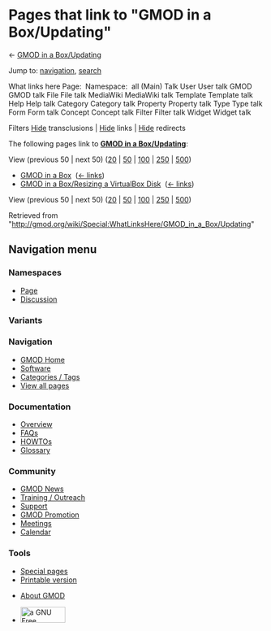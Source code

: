 <div id="mw-page-base" class="noprint">

</div>

<div id="mw-head-base" class="noprint">

</div>

<div id="content" class="mw-body" role="main">

<span id="top"></span>

<div id="mw-js-message" style="display:none;">

</div>



# <span dir="auto">Pages that link to "GMOD in a Box/Updating"</span>

<div id="bodyContent">

<div id="contentSub">

← [GMOD in a
Box/Updating](/wiki/GMOD_in_a_Box/Updating "GMOD in a Box/Updating")

</div>

<div id="jump-to-nav" class="mw-jump">

Jump to: [navigation](#mw-navigation), [search](#p-search)

</div>

<div id="mw-content-text">

What links here Page:  Namespace:  all (Main) Talk User User talk GMOD
GMOD talk File File talk MediaWiki MediaWiki talk Template Template talk
Help Help talk Category Category talk Property Property talk Type Type
talk Form Form talk Concept Concept talk Filter Filter talk Widget
Widget talk

Filters
[Hide](/mediawiki/index.php?title=Special:WhatLinksHere/GMOD_in_a_Box/Updating&hidetrans=1 "Special:WhatLinksHere/GMOD in a Box/Updating")
transclusions \|
[Hide](/mediawiki/index.php?title=Special:WhatLinksHere/GMOD_in_a_Box/Updating&hidelinks=1 "Special:WhatLinksHere/GMOD in a Box/Updating")
links \|
[Hide](/mediawiki/index.php?title=Special:WhatLinksHere/GMOD_in_a_Box/Updating&hideredirs=1 "Special:WhatLinksHere/GMOD in a Box/Updating")
redirects

The following pages link to **[GMOD in a
Box/Updating](/wiki/GMOD_in_a_Box/Updating "GMOD in a Box/Updating")**:

View (previous 50 \| next 50)
([20](/mediawiki/index.php?title=Special:WhatLinksHere/GMOD_in_a_Box/Updating&limit=20 "Special:WhatLinksHere/GMOD in a Box/Updating")
\|
[50](/mediawiki/index.php?title=Special:WhatLinksHere/GMOD_in_a_Box/Updating&limit=50 "Special:WhatLinksHere/GMOD in a Box/Updating")
\|
[100](/mediawiki/index.php?title=Special:WhatLinksHere/GMOD_in_a_Box/Updating&limit=100 "Special:WhatLinksHere/GMOD in a Box/Updating")
\|
[250](/mediawiki/index.php?title=Special:WhatLinksHere/GMOD_in_a_Box/Updating&limit=250 "Special:WhatLinksHere/GMOD in a Box/Updating")
\|
[500](/mediawiki/index.php?title=Special:WhatLinksHere/GMOD_in_a_Box/Updating&limit=500 "Special:WhatLinksHere/GMOD in a Box/Updating"))

- [GMOD in a Box](/wiki/GMOD_in_a_Box "GMOD in a Box") ‎
  <span class="mw-whatlinkshere-tools">([←
  links](/mediawiki/index.php?title=Special:WhatLinksHere&target=GMOD+in+a+Box "Special:WhatLinksHere"))</span>
- [GMOD in a Box/Resizing a VirtualBox
  Disk](/wiki/GMOD_in_a_Box/Resizing_a_VirtualBox_Disk "GMOD in a Box/Resizing a VirtualBox Disk")
  ‎ <span class="mw-whatlinkshere-tools">([←
  links](/mediawiki/index.php?title=Special:WhatLinksHere&target=GMOD+in+a+Box%2FResizing+a+VirtualBox+Disk "Special:WhatLinksHere"))</span>

View (previous 50 \| next 50)
([20](/mediawiki/index.php?title=Special:WhatLinksHere/GMOD_in_a_Box/Updating&limit=20 "Special:WhatLinksHere/GMOD in a Box/Updating")
\|
[50](/mediawiki/index.php?title=Special:WhatLinksHere/GMOD_in_a_Box/Updating&limit=50 "Special:WhatLinksHere/GMOD in a Box/Updating")
\|
[100](/mediawiki/index.php?title=Special:WhatLinksHere/GMOD_in_a_Box/Updating&limit=100 "Special:WhatLinksHere/GMOD in a Box/Updating")
\|
[250](/mediawiki/index.php?title=Special:WhatLinksHere/GMOD_in_a_Box/Updating&limit=250 "Special:WhatLinksHere/GMOD in a Box/Updating")
\|
[500](/mediawiki/index.php?title=Special:WhatLinksHere/GMOD_in_a_Box/Updating&limit=500 "Special:WhatLinksHere/GMOD in a Box/Updating"))

</div>

<div class="printfooter">

Retrieved from
"<http://gmod.org/wiki/Special:WhatLinksHere/GMOD_in_a_Box/Updating>"

</div>

<div id="catlinks" class="catlinks catlinks-allhidden">

</div>

<div class="visualClear">

</div>

</div>

</div>

<div id="mw-navigation">

## Navigation menu

<div id="mw-head">



<div id="left-navigation">

<div id="p-namespaces" class="vectorTabs" role="navigation"
aria-labelledby="p-namespaces-label">

### Namespaces

- <span id="ca-nstab-main"><a href="/wiki/GMOD_in_a_Box/Updating" accesskey="c"
  title="View the content page [c]">Page</a></span>
- <span id="ca-talk"><a
  href="/mediawiki/index.php?title=Talk:GMOD_in_a_Box/Updating&amp;action=edit&amp;redlink=1"
  accesskey="t"
  title="Discussion about the content page [t]">Discussion</a></span>

</div>

<div id="p-variants" class="vectorMenu emptyPortlet" role="navigation"
aria-labelledby="p-variants-label">

### 

### Variants[](#)

<div class="menu">

</div>

</div>

</div>

<div id="right-navigation">





</div>



</div>

</div>

</div>

<div id="mw-panel">

<div id="p-logo" role="banner">

<a href="/wiki/Main_Page"
style="background-image: url(http://gmod.org/images/GMOD-cogs.png);"
title="Visit the main page"></a>

</div>

<div id="p-Navigation" class="portal" role="navigation"
aria-labelledby="p-Navigation-label">

### Navigation

<div class="body">

- <span id="n-GMOD-Home">[GMOD Home](/wiki/Main_Page)</span>
- <span id="n-Software">[Software](/wiki/GMOD_Components)</span>
- <span id="n-Categories-.2F-Tags">[Categories /
  Tags](/wiki/Categories)</span>
- <span id="n-View-all-pages">[View all
  pages](/wiki/Special:AllPages)</span>

</div>

</div>

<div id="p-Documentation" class="portal" role="navigation"
aria-labelledby="p-Documentation-label">

### Documentation

<div class="body">

- <span id="n-Overview">[Overview](/wiki/Overview)</span>
- <span id="n-FAQs">[FAQs](/wiki/Category:FAQ)</span>
- <span id="n-HOWTOs">[HOWTOs](/wiki/Category:HOWTO)</span>
- <span id="n-Glossary">[Glossary](/wiki/Glossary)</span>

</div>

</div>

<div id="p-Community" class="portal" role="navigation"
aria-labelledby="p-Community-label">

### Community

<div class="body">

- <span id="n-GMOD-News">[GMOD News](/wiki/GMOD_News)</span>
- <span id="n-Training-.2F-Outreach">[Training /
  Outreach](/wiki/Training_and_Outreach)</span>
- <span id="n-Support">[Support](/wiki/Support)</span>
- <span id="n-GMOD-Promotion">[GMOD
  Promotion](/wiki/GMOD_Promotion)</span>
- <span id="n-Meetings">[Meetings](/wiki/Meetings)</span>
- <span id="n-Calendar">[Calendar](/wiki/Calendar)</span>

</div>

</div>

<div id="p-tb" class="portal" role="navigation"
aria-labelledby="p-tb-label">

### Tools

<div class="body">

- <span id="t-specialpages"><a href="/wiki/Special:SpecialPages" accesskey="q"
  title="A list of all special pages [q]">Special pages</a></span>
- <span id="t-print"><a
  href="/mediawiki/index.php?title=Special:WhatLinksHere/GMOD_in_a_Box/Updating&amp;printable=yes"
  rel="alternate" accesskey="p"
  title="Printable version of this page [p]">Printable version</a></span>

</div>

</div>

</div>

</div>

<div id="footer" role="contentinfo">

- <span id="footer-places-about">[About
  GMOD](/wiki/GMOD:About "GMOD:About")</span>

<!-- -->

- <span id="footer-copyrightico">[<img src="http://www.gnu.org/graphics/gfdl-logo-small.png" width="88"
  height="31" alt="a GNU Free Documentation License" />](http://www.gnu.org/licenses/fdl-1.3.html)</span>




</div>
